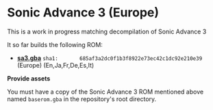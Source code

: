 # Sonic Advance 3 (Europe)

This is a work in progress matching decompilation of Sonic Advance 3

It so far builds the following ROM:
* [**sa3.gba**](https://datomatic.no-intro.org/index.php?page=show_record&s=23&n=1521) `sha1: 		685af3a2dc0f1b3f8922e73ec42c1dc92e210e39` (Europe) (En,Ja,Fr,De,Es,It)

**Provide assets**

You must have a copy of the Sonic Advance 3 ROM mentioned above named `baserom.gba` in the repository's root directory.

